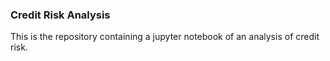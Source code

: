 ### Credit Risk Analysis

This is the repository containing a jupyter notebook of an analysis of credit risk.
